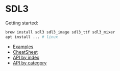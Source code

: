 # SDL3

Getting started:

```bash
brew install sdl3 sdl3_image sdl3_ttf sdl3_mixer
apt install ... # linux
```
- [Examples](https://examples.libsdl.org/SDL3/)
- [CheatSheet](https://wiki.libsdl.org/SDL3/QuickReference)
- [API by index](https://wiki.libsdl.org/SDL3/CategoryAPI)
- [API by category](https://wiki.libsdl.org/SDL3/APIByCategory)
